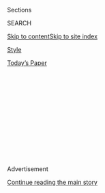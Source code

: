 <div id="app">

<div>

<div>

<div>

<div class="NYTAppHideMasthead css-1q2w90k e1suatyy0">

<div class="section css-ui9rw0 e1suatyy2">

<div class="css-eph4ug er09x8g0">

<div class="css-6n7j50">

</div>

<span class="css-1dv1kvn">Sections</span>

<div class="css-10488qs">

<span class="css-1dv1kvn">SEARCH</span>

</div>

[Skip to content](#site-content)[Skip to site
index](#site-index)

</div>

<div id="masthead-section-label" class="css-1wr3we4 eaxe0e00">

[Style](https://www.nytimes3xbfgragh.onion/section/style)

</div>

<div class="css-10698na e1huz5gh0">

</div>

</div>

<div id="masthead-bar-one" class="section hasLinks css-15hmgas e1csuq9d3">

<div class="css-uqyvli e1csuq9d0">

</div>

<div class="css-1uqjmks e1csuq9d1">

</div>

<div class="css-9e9ivx">

[](https://myaccount.nytimes3xbfgragh.onion/auth/login?response_type=cookie&client_id=vi)

</div>

<div class="css-1bvtpon e1csuq9d2">

[Today’s
Paper](https://www.nytimes3xbfgragh.onion/section/todayspaper)

</div>

</div>

</div>

</div>

<div data-aria-hidden="false">

<div id="site-content" data-role="main">

<div>

<div class="css-1aor85t" style="opacity:0.000000001;z-index:-1;visibility:hidden">

<div class="css-1hqnpie">

<div class="css-epjblv">

<span class="css-17xtcya">[Style](/section/style)</span><span class="css-x15j1o">|</span><span class="css-fwqvlz">What
It Means to Be a Gen Z Beauty Brand
Today</span>

</div>

<div class="css-k008qs">

<div class="css-1iwv8en">

<span class="css-18z7m18"></span>

<div>

</div>

</div>

<span class="css-1n6z4y"></span>

<div class="css-1705lsu">

<div class="css-4xjgmj">

<div class="css-4skfbu" data-role="toolbar" data-aria-label="Social Media Share buttons, Save button, and Comments Panel with current comment count" data-testid="share-tools">

  - 
  - 
  - 
  - 
    
    <div class="css-6n7j50">
    
    </div>

  - 
  - 

</div>

</div>

</div>

</div>

</div>

</div>

<div class="css-13pd83m">

</div>

<div id="top-wrapper" class="css-1sy8kpn">

<div id="top-slug" class="css-l9onyx">

Advertisement

</div>

[Continue reading the main
story](#after-top)

<div class="ad top-wrapper" style="text-align:center;height:100%;display:block;min-height:250px">

<div id="top" class="place-ad" data-position="top" data-size-key="top">

</div>

</div>

<div id="after-top">

</div>

</div>

<div>

<div id="sponsor-wrapper" class="css-1hyfx7x">

<div id="sponsor-slug" class="css-19vbshk">

Supported by

</div>

[Continue reading the main
story](#after-sponsor)

<div id="sponsor" class="ad sponsor-wrapper" style="text-align:center;height:100%;display:block">

</div>

<div id="after-sponsor">

</div>

</div>

<div class="css-186x18t">

Skin Deep

</div>

<div class="css-1vkm6nb ehdk2mb0">

# What It Means to Be a Gen Z Beauty Brand Today

</div>

A decade ago, your lipstick brand wasn’t expected to comment on social
justice. Now, customers demand it, especially the teens and adults under
25 that make up Gen Z.

![<span class="css-16f3y1r e13ogyst0">Illustration by Meiting
Song</span><span class="css-cch8ym"><span class="css-1dv1kvn">Credit</span></span>](https://static01.graylady3jvrrxbe.onion/images/2020/08/20/fashion/NTY_GENZ_LEADART/NTY_GENZ_LEADART-threeByTwoLargeAt2X-v2.jpg)

<div class="css-18e8msd">

<div class="css-vp77d3 epjyd6m0">

<div class="css-1baulvz">

By <span class="css-1baulvz last-byline" itemprop="name">Rachel
Strugatz</span>

</div>

</div>

  - 
    
    <div class="css-ld3wwf e16638kd2">
    
    Published Aug. 18, 2020Updated Aug. 19,
    2020
    
    </div>

  - 
    
    <div class="css-4xjgmj">
    
    <div class="css-pvvomx" data-role="toolbar" data-aria-label="Social Media Share buttons, Save button, and Comments Panel with current comment count" data-testid="share-tools">
    
      - 
      - 
      - 
      - 
        
        <div class="css-6n7j50">
        
        </div>
    
      - 
      - 
    
    </div>
    
    </div>

</div>

</div>

<div class="section meteredContent css-1r7ky0e" name="articleBody" itemprop="articleBody">

<div class="css-1fanzo5 StoryBodyCompanionColumn">

<div class="css-53u6y8">

Tiffany Zhong, 23, self-describes as the “Gen Z Whisperer.” She names
her companies after emoji, including Zebra IQ, a platform that helps
content creators make money from their audiences, and Pineapple Capital,
an early stage “mini fund” that invests in consumer brands.

Typically, Ms. Zhong likes to get in on companies early. At 21, she was
the first investor in Kinship, a skin care label that’s about to hit
shelves at hundreds of Ulta Beauty stores.

All six products in the collection, including Insta Swipe alpha hydroxy
acid wipes and Pimple Potion acne treatment, were created for Generation
Z. For more than two years, the Kinship founders Christin Powell and
Alison Haljun worked with a Kinship Circle of 20 Gen Z-ers to develop
products.

Today, the Kinship Circle is made up of 125 young people who give input
on logo, color, typography, packaging design and beta product testing.
Self Reflect sunscreen, with its airy, whipped texture and vanilla
scent, was formerly Golden Milk Latte, a heavier SPF with notes of
turmeric and cardamom. The original version was scrapped, Ms. Powell
said, because the Kinship Circle found it too “spicy” and the texture
lacking.

</div>

</div>

<div class="css-1fanzo5 StoryBodyCompanionColumn">

<div class="css-53u6y8">

Gen Z-ers “care a lot about seeing what’s happening behind the scenes,
getting a transparent look into things,” Ms. Zhong said. Equally
critical to her is that a beauty line is eco-friendly, vegan, cruelty
free and “stands up for what’s right.”

So what does it mean to be a beauty brand for Gen Z today?

A company can’t just sell skin care, cosmetics, hair care or perfume.
Good product matters, but what matters more is standing for something,
whether it’s being cruelty free (E.L.F. Cosmetics) or simply being the
best version of yourself (Glossier). It can’t politely sit out seismic
cultural moments. There’s an expectation of comment on sustainability,
social justice, police reform and, soon, a presidential election.

Customers demand it, especially those under 25 that make up Gen Z, also
known as the activist generation.

““This is going to be the group that’s driving spending and decisions
for many years to come,” said Mary Dillon, the chief executive of Ulta.

“They’re super-influential. All you have to do is look at the racial
injustice discussion and dialogue we’ve had in the last few months. Gen
Z is leading the way.”

</div>

</div>

<div class="css-1fanzo5 StoryBodyCompanionColumn">

<div class="css-53u6y8">

## Where Does Gen Z Buy Beauty?

Ulta has become the go-to purveyor of teenage beauty, according to data
from the investment bank Piper Sandler. Of the 5,200 teenagers surveyed
by the firm, 39 percent said Ulta was their top destination for beauty
purchases, followed by Sephora with 24 percent. Spring 2019 was the
first time Ulta was crowned the favorite beauty destination for
teenagers.

How did a store once associated with cheap drugstore makeup and suburban
strip malls become so popular with this demographic?

Because it’s just about the only place you can find Gen Z staples like
Morphe, Kylie Cosmetics and Sugar Rush, Tarte’s little sister line, IRL.
Ulta also sells drugstore staples from E.L.F. Cosmetics and Maybelline
next to more expensive brands like Anastasia Beverly Hills, an alluring
proposition to Gen Z-ers who are value conscious and mix high and low.

Amaya Smith, a founder of [Brown Beauty
Co-op](https://www.brownbeautyco-op.com/), a store that sells and
incubates Black-owned brands in Washington, D.C., has had success with
brands that home in on a trend or practice that’s specific to Gen Z,
like Baby Tress, an edge styler.

“My niece is generally not going out of the house without her edges
styled,” Ms. Smith said. The edge styler, she said, is an item that
resonates with teenagers because it comes in pastel colors, it’s
affordable ($15) and is a multifunctional. (It’s a brush and comb in one
with a pointed tip for parting.) “Everyone was using toothbrushes
before,” she said.

</div>

</div>

![<span class="css-16f3y1r e13ogyst0">Illustration by Meiting
Song</span><span class="css-cch8ym"><span class="css-1dv1kvn">Credit</span></span>](https://static01.graylady3jvrrxbe.onion/images/2020/08/20/fashion/19genz-beauty-spot1/NYT_GENZ_BABYTRESS-mediumSquareAt3X.jpg)

<div class="css-1fanzo5 StoryBodyCompanionColumn">

<div class="css-53u6y8">

## Expensive Doesn’t Mean Better

This demographic’s prom was canceled, they don’t know if they’re going
to college this month, and chances are they grew up with at least one
parent out of work during the financial recession of 2008. Gen Z-ers
pore over ingredient labels and reviews online; they want to know what
they’re putting on their skin and what it’s doing for them.

</div>

</div>

<div class="css-1fanzo5 StoryBodyCompanionColumn">

<div class="css-53u6y8">

“If something is cheap, it’s not necessarily bad,” said Rogelio
Munoz-Franco, 15. “If something is expensive, it’s not necessarily
good.”

This sentiment was unanimous among the 13 people ages 12 to 23 who were
interviewed for this story. Many are regular users of the Inkey List and
the Ordinary, which sells serums for about $7, or follow recommendations
from the Gen Z skin care oracle Hyram Yarbro, the creator of the [Skin
Care by Hyram](https://www.skincarebyhyram.com/).

Mr. Yarbro, 24, has had a meteoric rise. He went from having just under
100,000 TikTok followers in March to having more than five million
today. He credits the spike in skin care interest during quarantine and
his focus on reviewing cheaper products, which he said are not much
different, in terms of ingredients, than “extreme luxury” items.

“Ingredients don’t lie,” said Mr. Yarbro, who gained the trust of his
young viewers through honest reviews. Last year he told viewers he had
reservations about Kylie Skin’s exfoliating scrub because it was made
with walnuts, which can be abrasive. He doesn’t shy away from being
critical when reviewing items from sponsored brands.

“There were a few products that I went pretty hard on,” Mr. Yarbro said
of last year’s paid partnership with the Korean skin care label Purito.

</div>

</div>

<div class="css-1fanzo5 StoryBodyCompanionColumn">

<div class="css-53u6y8">

## No More Full Beats

Gen Z-ers possess a distinct set of beauty and grooming habits,
attitudes and buying patterns. Many gravitate toward an unvarnished
aesthetic from brands that are progressive in the imagery they use.
Teenagers don’t want a “full beat,” or the overdone Instagram face that
defined a generation of millennial influencers who were one cosmetic
procedure away from looking like a Kardashian.

“Their intellectual take on beauty is divorced from the millennial idea,
which is Instagram filter, having the perfect lip and looking like an
idealized beauty,” said Lucie Greene, the founder of Light Years, a
consultancy.

She pointed to the singer Billie Eilish, crediting the 18-year-old with
inspiring a “competitive creativity” — the antithesis of airbrushing or
perfection.

“It’s not about the male gaze,” Ms. Greene said. “It’s her expression of
herself.”

This is why the very millennial-pink brand
[Glossier](https://www.skincarebyhyram.com/) is such a hit with this
crowd.

When building her company, Emily Weiss, the Glossier founder and chief
executive, steered clear of projecting a singular beauty ideal. Instead
of coaxing customers to look like a model or celebrity, Ms. Weiss
encouraged them to be “more like you” (but maybe a slightly dewier
version).

“One of the appeals of Glossier is that it’s all supposed to enhance
your natural beauty,” said Abby Kwok, 16.

</div>

</div>

<div class="css-1fanzo5 StoryBodyCompanionColumn">

<div class="css-53u6y8">

Ms. Zhong, the Gen Z investor, said: “Gen Z is like, ‘How can I be the
realest I can be?’ In fact, the messier it looks, the more real they
are, the more real they seem.”

## Think About Beauty Differently

Groundbreaking companies are always contrarian, but what’s considered
contrarian is ever evolving. Probably no one would consider minimal-pink
branding and fresh-faced “no-makeup makeup” a groundbreaking idea, but
what Ms. Weiss, 35, set out to do nearly six years ago — create a beauty
company sold entirely online — was unheard-of. So was the way Glossier
talked to and treated its consumers, communicating and operating as a
“beauty BFF.”

“What’s interesting about Glossier is we just hold up a mirror, and
we’re like, ‘We’re here to make you look more like you,’” Ms. Weiss
said.

Olamide Olowe, 23, the co-founder and chief executive of
[Topicals,](https://www.mytopicals.com/) a new skin care line designed
to treat conditions like eczema and hyperpigmentation, has a similar
ethos.

Ms. Olowe raised more than $2 million in venture capital funding, with
investors that include the chief executives of Allbirds, Warby Parker
and Casper; Issa Rae; Hannah Bronfman; and Bozoma Saint John, the chief
marketing officer of Netflix.

“The brands of yesterday focused on aspiration in making you want to be
somebody,” said Ms. Olowe, who is Black. “Gen Z brands focus on
celebrating you in the way that you are.”

</div>

</div>

<div class="css-1fanzo5 StoryBodyCompanionColumn">

<div class="css-53u6y8">

In the 1990s and early aughts, MAC Cosmetics was centered around
diversity, self-expression and gender and sexual fluidity — radical
ideas at the time that deviated from the beauty norms promoted by
mainstream brands. The makeup artist brand was thriving with the drag
scene, while millennials were buying [Clinique’s classic “3-Step Skin
Care
System”](https://www.clinique.com/thewink/cult-classic/3-step-skin-care-system)
(plus a free gift with purchase) at department store counters.

But as its consumers aged and department store beauty counters were
replaced by Sephora and Ulta, MAC struggled to be relevant. Last year,
Drew Elliott was brought in as the global creative director to make the
brand cool again. (He is the person responsible for the
break-the-internet issue of Paper ** magazine with Kim Kardashian West’s
glossy bare backside on the cover.)

One of his first projects was the [MAC
Underground](https://www.maccosmetics.com/mac-underground) collection
that came out during Pride month, the kickoff of a series of
limited-edition drops. Each of the 1,000 units, which are numbered, sold
out in 55 minutes, according to the company.

“They’re moving at the speed of the internet, not at the speed of a
supply chain,” Mr. Elliott, 39, said of Gen Z. “To just get something
out into the market within three months — for a makeup brand, that’s
bonkers.”

In its heyday MAC was the embodiment of Gen Z values today. Except to
this generation, there is nothing radical about self-expression or fluid
sexuality, identity or gender. Millennials talk about being gender fluid
and accepting, but Gen Z is the first generation to live the promise of
those values, said Shireen Jiwan, the founder and chief executive of
Sleuth Brand Consulting,

“Genuinely, off the tip of their tongues, roll the pronouns anybody asks
them to use, and there’s no agita about it,” she said. “They were raised
in a world where everybody is already a mix of 10 different races.
Nobody asks, ‘What are you?’”

</div>

</div>

![<span class="css-16f3y1r e13ogyst0">Illustration by Meiting
Song</span><span class="css-cch8ym"><span class="css-1dv1kvn">Credit</span></span>](https://static01.graylady3jvrrxbe.onion/images/2020/08/20/fashion/19skin-genz-beauty-spot2/NYT_GENZ_ELFTIKTOK2-mediumSquareAt3X.jpg)

<div class="css-1fanzo5 StoryBodyCompanionColumn">

<div class="css-53u6y8">

## Invest in TikTok and TikTok Creators

Kory Marchisotto, the chief marketing officer of E.L.F. Cosmetics, was
hired last year to modernize the struggling (at the time) makeup brand.
[The company](https://www.elfcosmetics.com/) has always been vegan and
cruelty free, with most of its products costing around $5 — important
values to Gen Z-ers — but it wasn’t publicized enough. Nor was the fact
that “E.L.F.” stood for “Eyes Lips Face.”

The brand invested heavily in a TikTok campaign to communicate this to
Gen Z users, many of whom were born at or around the same time E.L.F.
Cosmetics was started in 2004. The Eyes Lips Face Challenge was
introduced on TikTok, and to date, the \#eyeslipsface hashtag has six
billion views, and there are 4.5 million pieces of user-generated
content with the hashtag.

[Morphe](https://www.morphe.com/), too, is turning its attention from
traditional YouTubers to TikTok stars.

The brand had success with influencer collaborations with YouTubers like
James Charles and Jeffree Star — it has since severed ties with Mr. Star
because of racist comments that surfaced online — but knew it needed to
do something different to reach Gen Z.

The company just released
[Morphe 2](https://www.morphe.com/pages/morphe-2-signup), with Charli
D’Amelio, the most followed account on TikTok, and her older sister,
Dixie, as the faces of the new label. Instead of Morphe’s boldly colored
signature makeup and black packaging, Morphe 2 is fresher, lighter and
focused on “natural beauty.” Its packaging is all white.

“I don’t really love the look of beauty influencers like James Charles,
that sort of makeup that’s super-heavy with really bright eye shadow and
contouring,” said Anya Dua, 16, the founder of [Gen Z Identity
Lab](https://genzidentitylab.com/), an online platform that fosters
discussions about identity.

</div>

</div>

<div class="css-1fanzo5 StoryBodyCompanionColumn">

<div class="css-53u6y8">

Cecilia Granda-Scott, 16, a classmate of Ms. Dua’s, said the dramatic
makeup popularized by Ms. Charles and Mr. Star clashes with Gen Z’s
“minimalist” views.

“It’s very telling that Morphe’s sub-brand for Gen Z is all about being
more natural,” Ms. Granda-Scott said**.**

</div>

</div>

</div>

<div>

</div>

<div>

</div>

<div>

</div>

<div>

<div id="bottom-wrapper" class="css-1ede5it">

<div id="bottom-slug" class="css-l9onyx">

Advertisement

</div>

[Continue reading the main
story](#after-bottom)

<div id="bottom" class="ad bottom-wrapper" style="text-align:center;height:100%;display:block;min-height:90px">

</div>

<div id="after-bottom">

</div>

</div>

</div>

</div>

</div>

## Site Index

<div>

</div>

## Site Information Navigation

  - [© <span>2020</span> <span>The New York Times
    Company</span>](https://help.nytimes3xbfgragh.onion/hc/en-us/articles/115014792127-Copyright-notice)

<!-- end list -->

  - [NYTCo](https://www.nytco.com/)
  - [Contact
    Us](https://help.nytimes3xbfgragh.onion/hc/en-us/articles/115015385887-Contact-Us)
  - [Work with us](https://www.nytco.com/careers/)
  - [Advertise](https://nytmediakit.com/)
  - [T Brand Studio](http://www.tbrandstudio.com/)
  - [Your Ad
    Choices](https://www.nytimes3xbfgragh.onion/privacy/cookie-policy#how-do-i-manage-trackers)
  - [Privacy](https://www.nytimes3xbfgragh.onion/privacy)
  - [Terms of
    Service](https://help.nytimes3xbfgragh.onion/hc/en-us/articles/115014893428-Terms-of-service)
  - [Terms of
    Sale](https://help.nytimes3xbfgragh.onion/hc/en-us/articles/115014893968-Terms-of-sale)
  - [Site
    Map](https://spiderbites.nytimes3xbfgragh.onion)
  - [Help](https://help.nytimes3xbfgragh.onion/hc/en-us)
  - [Subscriptions](https://www.nytimes3xbfgragh.onion/subscription?campaignId=37WXW)

</div>

</div>

</div>

</div>
